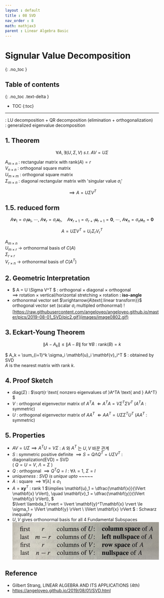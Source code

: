 ```yaml
---
layout : default
title : 08 SVD
nav_order : 8
math: mathjax3
parent : Linear Algebra Basic
---
```


# Signular Value Decomposition
{: .no_toc }

## Table of contents
{: .no_toc .text-delta }

- TOC
{:toc}

---

\: LU decomposition + QR decomposition (elimination + orthogonalization)  
\: generalized eigenvalue decomposition

## 1. Theorem

$$\forall A, \exists(U, \Sigma, V) \ s.t. \ AV=U\Sigma$$

$A_{m \times n}$ : rectangular matrix with $\text{rank}(A)=r$  
$V_{n \times n}$ : orthogonal square matrix  
$U_{m \times m}$ : orthogonal square matrix  
$\Sigma_{m \times n}$ : diagonal rectangular matrix with 'singular value $\sigma_i$'

$$ \implies A = U \Sigma V^T $$


## 1.5. reduced form

$$ A\mathbf{v}_1 = \sigma_1 \mathbf{u}_1, \ \cdots, \ A\mathbf{v}_r = \sigma_r \mathbf{u}_r, \quad A\mathbf{v}_{r+1} = \sigma_{r+1} \mathbf{u}_{r+1}=\mathbf{0}, \ \cdots, \ A\mathbf{v}_n = \sigma_n \mathbf{u}_n = \mathbf{0}$$

$$ A = U \Sigma V^T = U_r \Sigma_r V_r^T$$

$A_{m \times n}$  
$U_{m \times r}$ → orthonormal basis of $C(A)$  
$\Sigma_{r \times r}$  
$V_{r \times n}$ → orthonormal basis of $C(A^T)$  


## 2. Geometric Interpretation
- $ A = U \Sigma V^T $ : orthogonal $\times$ diagonal $\times$ orthogonal  
$\implies$ rotation $\times$ vertical/horizontal stretching $\times$ rotation **: iso-angle**
- orthonormal vector set $\xrightarrow{A\text{:linear transform}}$ orthogonal vector set (scalar $\sigma_i$ multipled orthonormal)
![https://raw.githubusercontent.com/angeloyeo/angeloyeo.github.io/master/pics/2019-08-01_SVD/pic2.gif](images/image0802.gif)


## 3. Eckart-Young Theorem

$$ \lVert A-A_k \rVert \le \lVert A-B \rVert \text{ for } \forall B \text{ : } \text{rank}(B)=k $$

$ A_k = \sum_{i=1}^k \sigma_i \mathbf{u}_i \mathbf{v}_i^T $ : obtained by SVD  
$A$ is the nearest matrix with rank $k$.


## 4. Proof Sketch
- $\text{diag}(\Sigma)$ : $\sqrt{r \text{ nonzero eigenvalues of }A^TA \text{ and } AA^T} $  
- $V$ : orthogonal eigenvector matrix of $A^TA$ $\Leftarrow A^TA = V \Sigma^T \Sigma V^T$ ($A^TA$ : symmetric)  
- $U$ : orthogonal eigenvector matrix of $AA^T$ $\Leftarrow AA^T = U \Sigma \Sigma^T U^T$ ($AA^T$ : symmetric)  

## 5. Properties
- $AV=U\Sigma \implies A^TU=V\Sigma$ : $A$ 와 $A^T$ 는 $U, V$ 바꾼 관계
- $S$ : symmetric positive definite $\implies S=Q \Lambda Q^T = U \Sigma V^T$ : diagonalization(EVD) = SVD  
( $Q=U=V, \ \Lambda = \Sigma$ )
- $Q$ : orthogonal $\implies Q^TQ=I$ : $\forall \lambda=1, \ \Sigma=I$
- *uniqueness : SVD is unique upto ~~~~~*
- $A$ : square $\implies \forall \lvert \lambda \rvert \le \sigma _1$
- $A=\mathbf{xy}^T$ : rank $1$ $\implies \mathbf{u}_1 = \dfrac{\mathbf{x}}{\lVert \mathbf{x} \rVert}, \quad \mathbf{v}_1 = \dfrac{\mathbf{y}}{\lVert \mathbf{y} \rVert}, $  
$\lvert \lambda_1 \rvert = \lvert \mathbf{y}^T\mathbf{x} \rvert \le \sigma_1 = \lVert \mathbf{y} \rVert \ \lVert \mathbf{x} \rVert $  : Schwarz inequality
- $U, V$ gives orthonormal basis for all 4 Fundamental Subspaces
![SVD and 4 fundamental subspaces](images/image0801.jpg)

## Reference
- Gilbert Strang, LINEAR ALGEBRA AND ITS APPLICATIONS (4th)
- https://angeloyeo.github.io/2019/08/01/SVD.html
